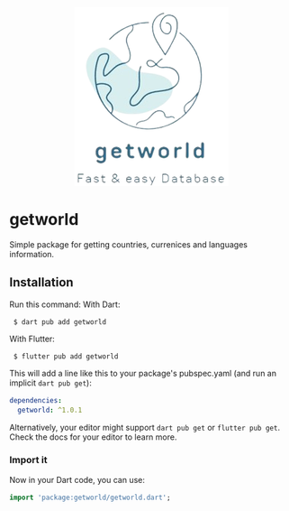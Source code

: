 <p align="center">
  <img src="https://github.com/AmremadDev/getworld/blob/master/logo/logo.png?raw=true" alt="Sublime's custom image"/>
</p>

# getworld
Simple package for getting countries, currenices and languages information.

## Installation
Run this command:
With Dart:
```shell
 $ dart pub add getworld
```
With Flutter:
```shell
 $ flutter pub add getworld
```
This will add a line like this to your package's pubspec.yaml (and run an implicit  `dart pub get`):
```yaml
dependencies:
  getworld: ^1.0.1
```
Alternatively, your editor might support  `dart pub get`  or  `flutter pub get`. Check the docs for your editor to learn more.
### Import it
Now in your Dart code, you can use:
```dart
import 'package:getworld/getworld.dart';
```
